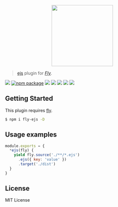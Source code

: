 <div align="center">
  <a href="http://github.com/flyjs/fly">
    <img width=200px  src="https://cloud.githubusercontent.com/assets/8317250/8733685/0be81080-2c40-11e5-98d2-c634f076ccd7.png">
  </a>
</div>

> [ejs](https://github.com/mde/ejs) plugin for _[Fly][fly]_.

[![][fly-badge]][fly]
[![npm package][npm-ver-link]][npm-pkg-link]
[![][travis-badge]][travis-link]
[![][appveyor-badge]][appveyor-link]
[![][climate-badge]][climate-link]
[![][david-badge]][david-link]
[![][david-dev-badge]][david-dev-link]


## Getting Started
This plugin requires [fly](https://github.com/flyjs/fly).

```sh
$ npm i fly-ejs -D
```

## Usage examples

```js
module.exports = {
  *ejs(fly) {
    yield fly.source('./**/*.ejs')
      .ejs({ key: 'value' })
      .target('./dist')
  }
}
```

## License
MIT License

[mit]:             http://opensource.org/licenses/MIT
[author]:          https://github.com/pine
[fly]:             https://www.github.com/flyjs/fly
[fly-badge]:       https://img.shields.io/badge/fly-JS-05B3E1.svg?style=flat-square
[mit-badge]:       https://img.shields.io/badge/license-MIT-444444.svg?style=flat-square
[npm-pkg-link]:    https://www.npmjs.org/package/fly-ejs
[npm-ver-link]:    https://img.shields.io/npm/v/fly-ejs.svg?style=flat-square
[travis-link]:     https://travis-ci.org/flyjs/fly-ejs
[travis-badge]:    http://img.shields.io/travis/flyjs/fly-ejs.svg?style=flat-square
[appveyor-link]:   https://ci.appveyor.com/project/flyjs/fly-ejs/branch/master
[appveyor-badge]:  https://img.shields.io/appveyor/ci/flyjs/fly-ejs/master.svg?style=flat-square
[david-link]:      https://david-dm.org/flyjs/fly-ejs
[david-badge]:     https://img.shields.io/david/flyjs/fly-ejs.svg?style=flat-square
[david-dev-link]:  https://david-dm.org/flyjs/fly-ejs#info=devDependencies&view=table
[david-dev-badge]: https://img.shields.io/david/dev/flyjs/fly-ejs.svg?style=flat-square
[climate-link]:    https://codeclimate.com/github/flyjs/fly-ejs
[climate-badge]:   https://img.shields.io/codeclimate/github/flyjs/fly-ejs.svg?style=flat-square
